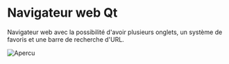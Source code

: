 # Navigateur web Qt

Navigateur web avec la possibilité d'avoir plusieurs onglets, un système de favoris et une barre de recherche d'URL.

![Apercu](https://user-images.githubusercontent.com/94299955/174450481-9e42d86c-bf0a-479b-8a48-971d63c6ef44.png)
